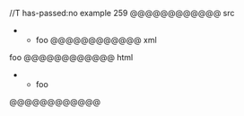 //T has-passed:no
example 259
@@@@@@@@@@@@ src
- - foo
@@@@@@@@@@@@ xml
<?xml version="1.0" encoding="UTF-8"?>
<!DOCTYPE document SYSTEM "CommonMark.dtd">
<document xmlns="http://commonmark.org/xml/1.0">
  <list type="bullet" tight="true">
    <item>
      <list type="bullet" tight="true">
        <item>
          <paragraph>
            <text>foo</text>
          </paragraph>
        </item>
      </list>
    </item>
  </list>
</document>
@@@@@@@@@@@@ html
<ul>
<li>
<ul>
<li>foo</li>
</ul>
</li>
</ul>
@@@@@@@@@@@@
